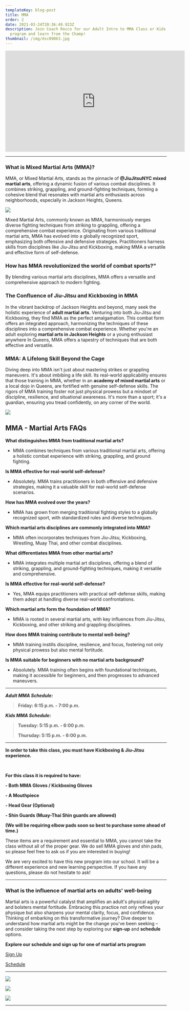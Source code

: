 ```yaml
---
templateKey: blog-post
title: MMA
order: 2
date: 2021-03-24T20:36:49.923Z
description: Join Coach Rocco for our Adult Intro to MMA Class or Kids MMA
  program and learn from the Champ!
thumbnail: /img/dsc09063.jpg
---
```

<iframe width="560" height="315" src="https://www.youtube.com/embed/wCAR1lo4GlU" title="YouTube video player" frameborder="0" allow="accelerometer; autoplay; clipboard-write; encrypted-media; gyroscope; picture-in-picture; web-share" allowfullscreen></iframe>

- - -

### **What is Mixed Martial Arts (MMA)?**

MMA, or Mixed Martial Arts, stands as the pinnacle of **@JiuJitsuNYC mixed martial arts**, offering a dynamic fusion of various combat disciplines. It combines striking, grappling, and ground-fighting techniques, forming a cohesive blend that resonates with martial arts enthusiasts across neighborhoods, especially in Jackson Heights, Queens.

![](/img/dsc08917.jpg)

Mixed Martial Arts, commonly known as MMA, harmoniously merges diverse fighting techniques from striking to grappling, offering a comprehensive combat experience. Originating from various traditional martial arts, MMA has evolved into a globally recognized sport, emphasizing both offensive and defensive strategies. Practitioners harness skills from disciplines like Jiu-Jitsu and Kickboxing, making MMA a versatile and effective form of self-defense.

### How has MMA revolutionized the world of combat sports?"

By blending various martial arts disciplines, MMA offers a versatile and comprehensive approach to modern fighting.

### **The Confluence of Jiu-Jitsu and Kickboxing in MMA**

In the vibrant backdrop of Jackson Heights and beyond, many seek the holistic experience of **adult martial arts**. Venturing into both Jiu-Jitsu and Kickboxing, they find MMA as the perfect amalgamation. This combat form offers an integrated approach, harmonizing the techniques of these disciplines into a comprehensive combat experience. Whether you're an adult exploring **martial arts in Jackson Heights** or a young enthusiast anywhere In Queens, MMA offers a tapestry of techniques that are both effective and versatile. 

### **MMA: A Lifelong Skill Beyond the Cage**

Diving deep into MMA isn't just about mastering strikes or grappling maneuvers. It's about imbibing a life skill. Its real-world applicability ensures that those training in MMA, whether in an **academy of mixed martial arts** or a local dojo in Queens, are fortified with genuine self-defense skills. The rigors of MMA training foster not just physical prowess but a mindset of discipline, resilience, and situational awareness. It's more than a sport; it's a guardian, ensuring you tread confidently, on any corner of the world.

![](/img/dsc08912.jpg)

## M﻿MA - Martial Arts FAQs

**What distinguishes MMA from traditional martial arts?**

* MMA combines techniques from various traditional martial arts, offering a holistic combat experience with striking, grappling, and ground fighting.

**Is MMA effective for real-world self-defense?**

* Absolutely. MMA trains practitioners in both offensive and defensive strategies, making it a valuable skill for real-world self-defense scenarios.

**How has MMA evolved over the years?**

* MMA has grown from merging traditional fighting styles to a globally recognized sport, with standardized rules and diverse techniques.

**Which martial arts disciplines are commonly integrated into MMA?**

* MMA often incorporates techniques from Jiu-Jitsu, Kickboxing, Wrestling, Muay Thai, and other combat disciplines. 

**What differentiates MMA from other martial arts?**

* MMA integrates multiple martial art disciplines, offering a blend of striking, grappling, and ground-fighting techniques, making it versatile and comprehensive.

**Is MMA effective for real-world self-defense?**

* Yes, MMA equips practitioners with practical self-defense skills, making them adept at handling diverse real-world confrontations.

**Which martial arts form the foundation of MMA?**

* MMA is rooted in several martial arts, with key influences from Jiu-Jitsu, Kickboxing, and other striking and grappling disciplines.

**How does MMA training contribute to mental well-being?**

* MMA training instills discipline, resilience, and focus, fostering not only physical prowess but also mental fortitude.

**Is MMA suitable for beginners with no martial arts background?**

* Absolutely. MMA training often begins with foundational techniques, making it accessible for beginners, and then progresses to advanced maneuvers.

- - -

***Adult MMA Schedule:***

> **Friday: 6:15 p.m. - 7:00 p.m.**

***Kids MMA Schedule:***

> **Tuesday: 5:15 p.m. - 6:00 p.m.**
>
> **Thursday: 5:15 p.m. - 6:00 p.m.**

- - -

**In order to take this class, you must have Kickboxing & Jiu-Jitsu experience.** 

<br>

**F﻿or this class it is required to have:**

**\- Both MMA Gloves / Kickboxing Gloves**

**\- A Mouthpiece**

**\- Head Gear (Optional)**

**\- Shin Guards (Muay-Thai Shin guards are allowed)**

**(We will be requiring elbow pads soon so best to purchase some ahead of time.)**

These items are a requirement and essential to MMA, you cannot take the class without all of the proper gear. We do sell MMA gloves and shin pads, so please feel free to ask us if you are interested in buying!

We are very excited to have this new program into our school. It will be a different experience and new learning perspective. If you have any questions, please do not hesitate to ask!


- - -
### What is the influence of martial arts on adults' well-being

Martial arts is a powerful catalyst that amplifies an adult's physical agility and bolsters mental fortitude. Embracing this practice not only refines your physique but also sharpens your mental clarity, focus, and confidence. Thinking of embarking on this transformative journey? Dive deeper to understand how martial arts might be the change you've been seeking – and consider taking the next step by exploring our **sign-up** and **schedule** options.

**Explore our schedule and sign up for one of martial arts program**

[Sign Up](https://at-jiujitsu-nyc.gymdesk.com/signup)

[Schedule](https://at-jiujitsu-nyc.gymdesk.com/schedule)


- - -

![](/img/dsc08894.jpg)

![](/img/dsc08983.jpg)

![](/img/dsc09039.jpg)

- - -